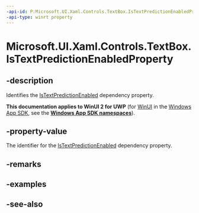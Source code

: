 ```yaml
---
-api-id: P:Microsoft.UI.Xaml.Controls.TextBox.IsTextPredictionEnabledProperty
-api-type: winrt property
---
```


<!-- Property syntax
public Windows.UI.Xaml.DependencyProperty IsTextPredictionEnabledProperty { get; }
-->

# Microsoft.UI.Xaml.Controls.TextBox.IsTextPredictionEnabledProperty

## -description
Identifies the [IsTextPredictionEnabled](textbox_istextpredictionenabled.md) dependency property.

**This documentation applies to WinUI 2 for UWP** (for [WinUI](/windows/apps/winui/winui3/) in the [Windows App SDK](/windows/apps/windows-app-sdk/), see the **[Windows App SDK namespaces](/windows/windows-app-sdk/api/winrt/)**).

## -property-value
The identifier for the [IsTextPredictionEnabled](textbox_istextpredictionenabled.md) dependency property.

## -remarks

## -examples

## -see-also
